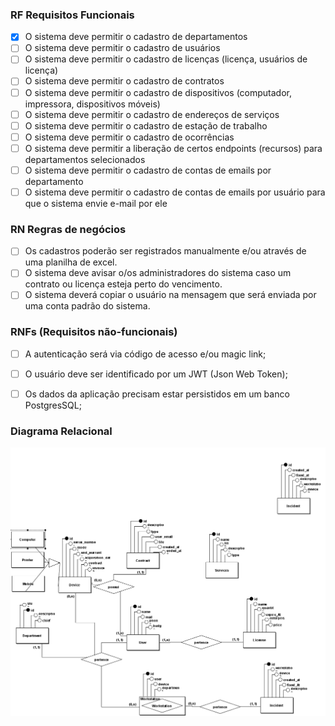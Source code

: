 ### RF Requisitos Funcionais

- [X] O sistema deve permitir o cadastro de departamentos
- [ ] O sistema deve permitir o cadastro de usuários
- [ ] O sistema deve permitir o cadastro de licenças (licença, usuários de licença)
- [ ] O sistema deve permitir o cadastro de contratos
- [ ] O sistema deve permitir o cadastro de dispositivos (computador, impressora, dispositivos móveis)
- [ ] O sistema deve permitir o cadastro de endereços de serviços
- [ ] O sistema deve permitir o cadastro de estação de trabalho
- [ ] O sistema deve permitir o cadastro de ocorrências
- [ ] O sistema deve permitir a liberação de certos endpoints (recursos) para departamentos selecionados
- [ ] O sistema deve permitir o cadastro de contas de emails por departamento
- [ ] O sistema deve permitir o cadastro de contas de emails por usuário para que o sistema envie e-mail por ele

### RN Regras de negócios
- [ ] Os cadastros poderão ser registrados manualmente e/ou através de uma planilha de excel.
- [ ] O sistema deve avisar o/os administradores do sistema caso um contrato ou licença esteja perto do vencimento.
- [ ] O sistema deverá copiar o usuário na mensagem que será enviada por uma conta padrão do sistema.

### RNFs (Requisitos não-funcionais)

- [ ] A autenticação será via código de acesso e/ou magic link;
- [ ] O usuário deve ser identificado por um JWT (Json Web Token);
- [ ] Os dados da aplicação precisam estar persistidos em um banco PostgresSQL;


### Diagrama Relacional

<img src="../.github/Conceitual_1.png" alt="diagrama relacional" />
